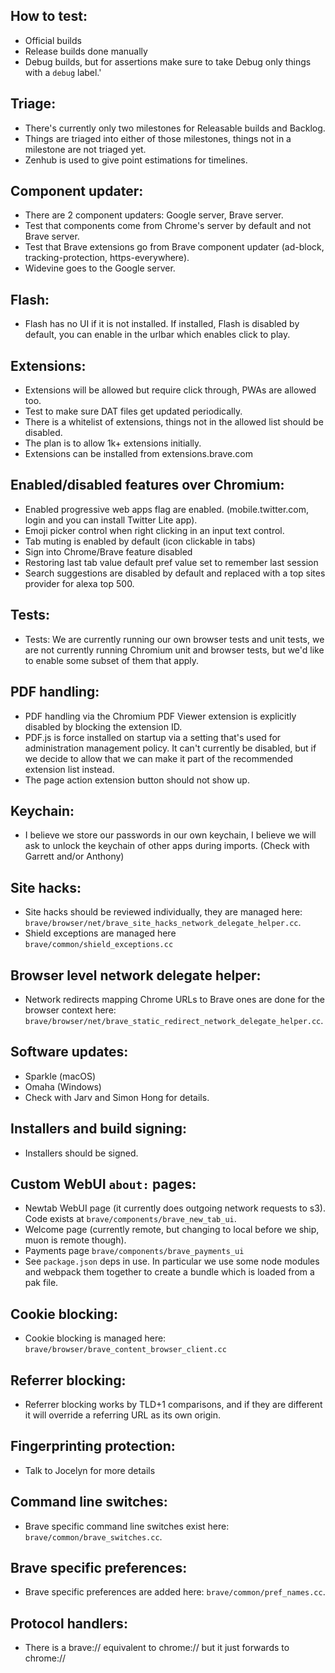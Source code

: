 ## How to test:
- Official builds
- Release builds done manually
- Debug builds, but for assertions make sure to take Debug only things with a `debug` label.'

## Triage:
- There's currently only two milestones for Releasable builds and Backlog.
- Things are triaged into either of those milestones, things not in a milestone are not triaged yet.
- Zenhub is used to give point estimations for timelines. 


## Component updater:
- There are 2 component updaters: Google server, Brave server.
- Test that components come from Chrome's server by default and not Brave server.
- Test that Brave extensions go from Brave component updater (ad-block, tracking-protection, https-everywhere).
- Widevine goes to the Google server.

## Flash:
- Flash has no UI if it is not installed.  If installed, Flash is disabled by default, you can enable in the urlbar which enables click to play.

## Extensions:
- Extensions will be allowed but require click through, PWAs are allowed too.
- Test to make sure DAT files get updated periodically.
- There is a whitelist of extensions, things not in the allowed list should be disabled.
- The plan is to allow 1k+ extensions initially.
- Extensions can be installed from extensions.brave.com

## Enabled/disabled features over Chromium:
- Enabled progressive web apps flag are enabled. (mobile.twitter.com, login and you can install Twitter Lite app).
- Emoji picker control when right clicking in an input text control.
- Tab muting is enabled by default (icon clickable in tabs)
- Sign into Chrome/Brave feature disabled
- Restoring last tab value default pref value set to remember last session
- Search suggestions are disabled by default and replaced with a top sites provider for alexa top 500.

## Tests:
- Tests: We are currently running our own browser tests and unit tests, we are not currently running Chromium unit and browser tests, but we'd like to enable some subset of them that apply.

## PDF handling:
- PDF handling via the Chromium PDF Viewer extension is explicitly disabled by blocking the extension ID.
- PDF.js is force installed on startup via a setting that's used for administration management policy. It can't currently be disabled, but if we decide to allow that we can make it part of the recommended extension list instead.
- The page action extension button should not show up.

## Keychain:
- I believe we store our passwords in our own keychain, I believe we will ask to unlock the keychain of other apps during imports.  (Check with Garrett and/or Anthony)

## Site hacks:
- Site hacks should be reviewed individually, they are managed here: `brave/browser/net/brave_site_hacks_network_delegate_helper.cc`. 
- Shield exceptions are managed here `brave/common/shield_exceptions.cc`

## Browser level network delegate helper:
- Network redirects mapping Chrome URLs to Brave ones are done for the browser context here: `brave/browser/net/brave_static_redirect_network_delegate_helper.cc`.

## Software updates:
- Sparkle (macOS)
- Omaha (Windows)
- Check with Jarv and Simon Hong for details.

## Installers and build signing:
- Installers should be signed.

## Custom WebUI `about:` pages:
- Newtab WebUI page (it currently does outgoing network requests to s3). Code exists at `brave/components/brave_new_tab_ui`.
- Welcome page (currently remote, but changing to local before we ship, muon is remote though).
- Payments page `brave/components/brave_payments_ui`
- See `package.json` deps in use.  In particular we use some node modules and webpack them together to create a bundle which is loaded from a pak file.

## Cookie blocking:
- Cookie blocking is managed here: `brave/browser/brave_content_browser_client.cc`

## Referrer blocking:
- Referrer blocking works by TLD+1 comparisons, and if they are different it will override a referring URL as its own origin.

## Fingerprinting protection:
- Talk to Jocelyn for more details

## Command line switches:
- Brave specific command line switches exist here: `brave/common/brave_switches.cc`.

## Brave specific preferences:
- Brave specific preferences are added here: `brave/common/pref_names.cc`.

## Protocol handlers:
- There is a brave:// equivalent to chrome:// but it just forwards to chrome://